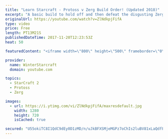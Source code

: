 ```yaml
---
title: "Learn Starcraft - Protoss v Zerg Build Order! (Updated 2018)"
excerpt: "A basic build to hold off and then defeat the disgusting Zerg! Meant for lower level players who have little direction, not for high level players looking for the dankest meta :) -- Watch live at https://www.twitch.tv/wintergaming"
originalUrl: https://youtube.com/watch?v=ZlNdkpjFifA
type: video
price: Free
length: PT13M21S
publishedDateTime: 2017-11-20T12:23:53Z
heat: 50

featuredContent: "<iframe width=\"800\" height=\"500\" frameborder=\"0\" src=\"https://www.youtube.com/embed/ZlNdkpjFifA\" allow=\"accelerometer; autoplay; encrypted-media; gyroscope; picture-in-picture\" allowfullscreen></iframe>"

provider:
  name: WinterStarcraft
  domain: youtube.com

topics:
  - StarCraft 2
  - Protoss
  - Zerg

images:
  - url: https://i.ytimg.com/vi/ZlNdkpjFifA/maxresdefault.jpg
    width: 1280
    height: 720
    isCached: true

secured: "U55okiTC8I1QdC9dEy0D1zMD/n/uJkBFXSMjeMGPz7oChIs2luBV81xLaQdfFLM8bxzwuxdVadeuFyJ97vxW/5LeHp0+YrRE5cOrrXnA8XIscPF5EXR3aPFbXI7OMcwKHtHH5oMhjQpccPTaPjAD1nrGIH7oMhByfu42c7JaKD49DFqmgMrO6MNq+UtfBxyMpK1O/+nDMTnkD0miDiL0GO1BqGqw1SipDlCqvK69cxje7hywpEdvfQAsu76AOZwVKNjC1rjt93r+zqtmXT5WpCchc5EtkhmqEnraGnddgrM4npaZnvr7EtyQcT5sh9U5/rrR3NVHTkifalPtB1U+2pVZoMspV+kcy7/zqWRYV57feTYGxm5cF5ZE4aeY77OXDa/Qh5J5wZJs9LBijTdstOKNFseV4JckfCtQ+hCce7Y=;2/DjWyv+p9zkhDcRIAYdAA=="
---
```


